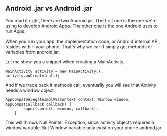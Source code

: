 ## Android .jar vs Android .jar

You read it right, there are two Android.jar. The first one is the one we're using to develop Android Apps.
The other one is the one Android uses to run Apps.

When you run your app, the implementation code, or Android internal API, resides within your phone.
That's why we can't simply get methods or variables from android.jar.

Let me show you a snippet when creating a MainActivity

```
MainActivity activity = new MainActivity();
activity.onCreate(null);
```

And if we trace back it methods call, eventually you will see that Activity needs a window object.

```
AppCompatDelegateImplV9(Context context, Window window, AppCompatCallback callback) {
        super(context, window, callback);
    }
```

This will throws Null Pointer Exception, since activity objects requires a window variable.
But Window variable only exist on your phone android.jar
